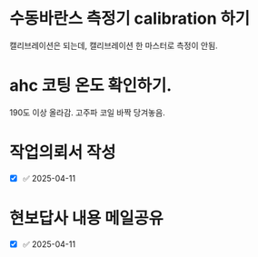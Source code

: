 # 수동바란스 측정기 calibration 하기

캘리브레이션은 되는데, 캘리브레이션 한  마스터로 측정이 안됨.
# ahc 코팅 온도 확인하기.
190도 이상 올라감. 고주파 코일 바짝 당겨놓음.



# 작업의뢰서 작성

- [x]  ✅ 2025-04-11
# 현보답사 내용 메일공유
- [x]  ✅ 2025-04-11
